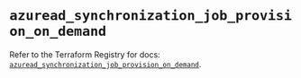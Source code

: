 # `azuread_synchronization_job_provision_on_demand`

Refer to the Terraform Registry for docs: [`azuread_synchronization_job_provision_on_demand`](https://registry.terraform.io/providers/hashicorp/azuread/3.2.0/docs/resources/synchronization_job_provision_on_demand).
